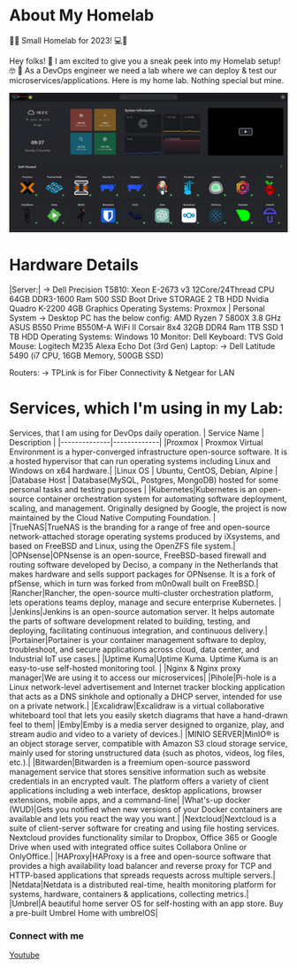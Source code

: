 # About My Homelab
🔄🏡 Small Homelab for 2023! 💻🔧

Hey folks! 👋 I am excited to give you a sneak peek into my Homelab setup! 🤓 
🚀 As a DevOps engineer we need a lab where we can deploy & test our microservices/applications. Here is my home lab. Nothing special but mine.

<img src="Home-Lab.png" alt="Home-Lab.png" width="800"/>

# Hardware Details


|Server:|
        -> Dell Precision T5810:
                Xeon E-2673 v3 12Core/24Thread CPU
                64GB DDR3-1600 Ram
                500 SSD Boot Drive
                STORAGE 2 TB HDD
                Nvidia Quadro K-2200 4GB Graphics 
                Operating Systems: Proxmox |
Personal System
        -> Desktop PC has the below config:
                AMD Ryzen 7 5800X 3.8 GHz
                ASUS B550 Prime B550M-A WiFi II
                Corsair 8x4 32GB DDR4 Ram
                1TB SSD
                1 TB HDD
                Operating Systems: Windows 10
                Monitor: Dell 
                Keyboard: TVS Gold
                Mouse: Logitech M235
                Alexa Echo Dot (3rd Gen)
Laptop:
        -> Dell Latitude 5490 (i7 CPU, 16GB Memory, 500GB SSD)

Routers: 
        -> TPLink is for Fiber Connectivity & Netgear for LAN


# Services, which I'm using in my Lab:

Services, that I am using for DevOps daily operation.
| Service Name | Description |
|--------------|-------------|
|Proxmox | Proxmox Virtual Environment is a hyper-converged infrastructure open-source software. It is a hosted hypervisor that can run operating systems including Linux and Windows on x64 hardware.|
|Linux OS | Ubuntu, CentOS, Debian, Alpine |
|Database Host | Database(MySQL, Postgres, MongoDB) hosted for some personal tasks and testing purposes |
|Kubernetes|Kubernetes is an open-source container orchestration system for automating software deployment, scaling, and management. Originally designed by Google, the project is now maintained by the Cloud Native Computing Foundation. |
|TrueNAS|TrueNAS is the branding for a range of free and open-source network-attached storage operating systems produced by iXsystems, and based on FreeBSD and Linux, using the OpenZFS file system.|
|OPNsense|OPNsense is an open-source, FreeBSD-based firewall and routing software developed by Deciso, a company in the Netherlands that makes hardware and sells support packages for OPNsense. It is a fork of pfSense, which in turn was forked from m0n0wall built on FreeBSD.|
|Rancher|Rancher, the open-source multi-cluster orchestration platform, lets operations teams deploy, manage and secure enterprise Kubernetes. |
|Jenkins|Jenkins is an open-source automation server. It helps automate the parts of software development related to building, testing, and deploying, facilitating continuous integration, and continuous delivery.|
|Portainer|Portainer is your container management software to deploy, troubleshoot, and secure applications across cloud, data center, and Industrial IoT use cases.|
|Uptime Kuma|Uptime Kuma. Uptime Kuma is an easy-to-use self-hosted monitoring tool. |
|Nginx & Nginx proxy manager|We are using it to access our microservices|
|Pihole|Pi-hole is a Linux network-level advertisement and Internet tracker blocking application that acts as a DNS sinkhole and optionally a DHCP server, intended for use on a private network.|
|Excalidraw|Excalidraw is a virtual collaborative whiteboard tool that lets you easily sketch diagrams that have a hand-drawn feel to them|
|Emby|Emby is a media server designed to organize, play, and stream audio and video to a variety of devices.|
|MINIO SERVER|MinIO® is an object storage server, compatible with Amazon S3 cloud storage service, mainly used for storing unstructured data (such as photos, videos, log files, etc.).|
|Bitwarden|Bitwarden is a freemium open-source password management service that stores sensitive information such as website credentials in an encrypted vault. The platform offers a variety of client applications including a web interface, desktop applications, browser extensions, mobile apps, and a command-line|
|What's-up docker (WUD)|Gets you notified when new versions of your Docker containers are available and lets you react the way you want.|
|Nextcloud|Nextcloud is a suite of client-server software for creating and using file hosting services. Nextcloud provides functionality similar to Dropbox, Office 365 or Google Drive when used with integrated office suites Collabora Online or OnlyOffice.|
|HAProxy|HAProxy is a free and open-source software that provides a high availability load balancer and reverse proxy for TCP and HTTP-based applications that spreads requests across multiple servers.|
|Netdata|Netdata is a distributed real-time, health monitoring platform for systems, hardware, containers & applications, collecting metrics.|
|Umbrel|A beautiful home server OS for self-hosting with an app store. Buy a pre-built Umbrel Home with umbrelOS|

### Connect with me
[Youtube](https://www.youtube.com/@DevOpsinAction?sub_confirmation=1)
